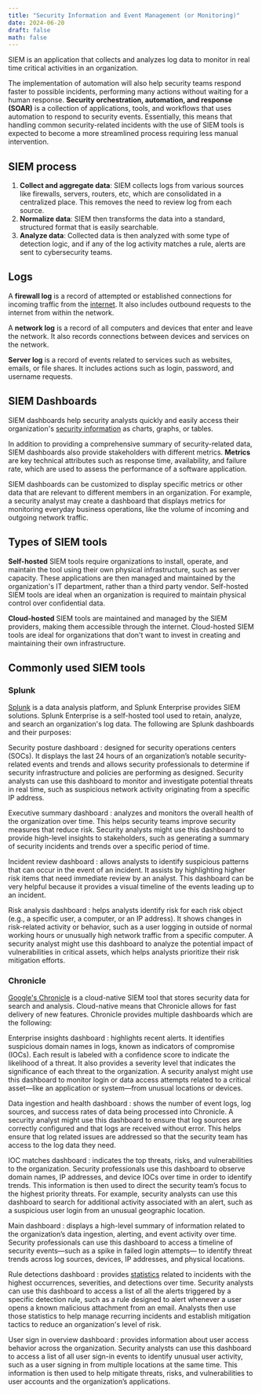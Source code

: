 ```yaml
---
title: "Security Information and Event Management (or Monitoring)"
date: 2024-06-20
draft: false
math: false
---
```


SIEM is an application that collects and analyzes log data to monitor in
real time critical activities in an organization.

The implementation of automation will also help security teams respond
faster to possible incidents, performing many actions without waiting
for a human response. **Security orchestration, automation, and response
(SOAR)** is a collection of applications, tools, and workflows that uses
automation to respond to security events. Essentially, this means that
handling common security-related incidents with the use of SIEM tools is
expected to become a more streamlined process requiring less manual
intervention.

## SIEM process

1. **Collect and aggregate data**: SIEM collects logs from various
   sources like firewalls, servers, routers, etc, which are consolidated
   in a centralized place. This removes the need to review log from each
   source.
1. **Normalize data**: SIEM then transforms the data into a standard,
   structured format that is easily searchable.
1. **Analyze data**: Collected data is then analyzed with some type of
   detection logic, and if any of the log activity matches a rule,
   alerts are sent to cybersecurity teams.

## Logs

A **firewall log** is a record of attempted or established connections
for incoming traffic from the [internet](/internet). It also includes
outbound requests to the internet from within the network.

A **network log** is a record of all computers and devices that enter
and leave the network. It also records connections between devices and
services on the network.

**Server log** is a record of events related to services such as
websites, emails, or file shares. It includes actions such as login,
password, and username requests.

## SIEM Dashboards

SIEM dashboards help security analysts quickly and easily access their
organization's [security information](/infosec) as charts, graphs, or
tables.

In addition to providing a comprehensive summary of security-related
data, SIEM dashboards also provide stakeholders with different metrics.
**Metrics** are key technical attributes such as response time,
availability, and failure rate, which are used to assess the performance
of a software application.

SIEM dashboards can be customized to display specific metrics or other
data that are relevant to different members in an organization. For
example, a security analyst may create a dashboard that displays metrics
for monitoring everyday business operations, like the volume of incoming
and outgoing network traffic.

## Types of SIEM tools

**Self-hosted** SIEM tools require organizations to install, operate,
and maintain the tool using their own physical infrastructure, such as
server capacity. These applications are then managed and maintained by
the organization's IT department, rather than a third party vendor.
Self-hosted SIEM tools are ideal when an organization is required to
maintain physical control over confidential data.

**Cloud-hosted** SIEM tools are maintained and managed by the SIEM
providers, making them accessible through the internet. Cloud-hosted
SIEM tools are ideal for organizations that don't want to invest in
creating and maintaining their own infrastructure.

## Commonly used SIEM tools

### Splunk

[Splunk](https://www.splunk.com/) is a data analysis platform,
and Splunk Enterprise provides SIEM solutions.
Splunk Enterprise is a self-hosted tool used to retain,
analyze, and search an organization's log data. The following are Splunk
dashboards and their purposes:

Security posture dashboard
: designed for security operations centers (SOCs). It displays the last
24 hours of an organization’s notable security-related events and trends
and allows security professionals to determine if security
infrastructure and policies are performing as designed. Security
analysts can use this dashboard to monitor and investigate potential
threats in real time, such as suspicious network activity originating
from a specific IP address.

Executive summary dashboard
: analyzes and monitors the overall health of the organization over
time. This helps security teams improve security measures that reduce
risk. Security analysts might use this dashboard to provide high-level
insights to stakeholders, such as generating a summary of security
incidents and trends over a specific period of time.

Incident review dashboard
: allows analysts to identify suspicious
patterns that can occur in the event of an incident. It assists by
highlighting higher risk items that need immediate review by an analyst.
This dashboard can be very helpful because it provides a visual timeline
of the events leading up to an incident.

Risk analysis dashboard
: helps analysts identify risk for each risk
object (e.g., a specific user, a computer, or an IP address). It shows
changes in risk-related activity or behavior, such as a user logging in
outside of normal working hours or unusually high network traffic from a
specific computer. A security analyst might use this dashboard to
analyze the potential impact of vulnerabilities in critical assets,
which helps analysts prioritize their risk mitigation efforts.

### Chronicle

[Google's Chronicle](https://chronicle.security) is a cloud-native SIEM
tool that stores security data for search and analysis. Cloud-native
means that Chronicle allows for fast delivery of new features.
Chronicle provides multiple dashboards which are the following:

Enterprise insights dashboard
: highlights recent alerts. It identifies suspicious domain names in
logs, known as indicators of compromise (IOCs). Each result is labeled
with a confidence score to indicate the likelihood of a threat. It also
provides a severity level that indicates the significance of each threat
to the organization. A security analyst might use this dashboard to
monitor login or data access attempts related to a critical asset—like
an application or system—from unusual locations or devices.

Data ingestion and health dashboard
: shows the number of event logs, log sources, and success rates of data
being processed into Chronicle. A security analyst might use this
dashboard to ensure that log sources are correctly configured and that
logs are received without error. This helps ensure that log related
issues are addressed so that the security team has access to the log
data they need.

IOC matches dashboard
: indicates the top threats, risks, and vulnerabilities to the
organization. Security professionals use this dashboard to observe
domain names, IP addresses, and device IOCs over time in order to
identify trends. This information is then used to direct the security
team’s focus to the highest priority threats. For example, security
analysts can use this dashboard to search for additional activity
associated with an alert, such as a suspicious user login from an
unusual geographic location.

Main dashboard
: displays a high-level summary of information related to the
organization’s data ingestion, alerting, and event activity over time.
Security professionals can use this dashboard to access a timeline of
security events—such as a spike in failed login attempts— to identify
threat trends across log sources, devices, IP addresses, and physical
locations.

Rule detections dashboard
: provides [statistics](/statistics) related to incidents with the
highest occurrences, severities, and detections over time. Security
analysts can use this dashboard to access a list of all the alerts
triggered by a specific detection rule, such as a rule designed to alert
whenever a user opens a known malicious attachment from an email.
Analysts then use those statistics to help manage recurring incidents
and establish mitigation tactics to reduce an organization's level of
risk.

User sign in overview dashboard
: provides information about user access behavior across the
organization. Security analysts can use this dashboard to access a list
of all user sign-in events to identify unusual user activity, such as a
user signing in from multiple locations at the same time. This
information is then used to help mitigate threats, risks, and
vulnerabilities to user accounts and the organization’s applications.

